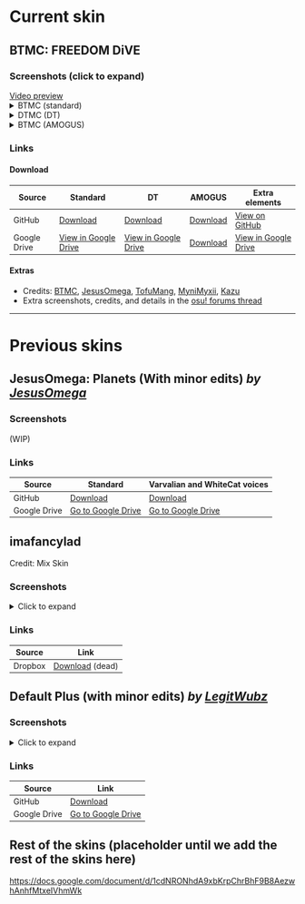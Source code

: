 # Current skin
## BTMC: FREEDOM DiVE
### Screenshots (click to expand)
<a href="https://www.youtube.com/watch?feature=player_embedded&v=K6DJHNimuCk" target="_blank">
 Video preview
</a>

<details>
<summary>BTMC (standard)</summary>
<img src="images/-%23 BTMC%20%20 ⌞Freedom Dive%20 ↓⌝/1 - puWBKIQ.png" title="BTMC: FREEDOM DiVE screenshot 1" alt="Skin screenshot 1">
<img src="images/-%23 BTMC%20%20 ⌞Freedom Dive%20 ↓⌝/2 - t4akLhn.png" title="BTMC: FREEDOM DiVE screenshot 2" alt="Skin screenshot 2">
<img src="images/-%23 BTMC%20%20 ⌞Freedom Dive%20 ↓⌝/3 - cq13Mhf.png" title="BTMC: FREEDOM DiVE screenshot 3" alt="Skin screenshot 3">
<img src="images/-%23 BTMC%20%20 ⌞Freedom Dive%20 ↓⌝/4 - 3Uze2zj.png" title="BTMC: FREEDOM DiVE screenshot 4" alt="Skin screenshot 4">
<img src="images/-%23 BTMC%20%20 ⌞Freedom Dive%20 ↓⌝/5 - tiecTNH.png" title="BTMC: FREEDOM DiVE screenshot 5" alt="Skin screenshot 5">
<img src="images/-%23 BTMC%20%20 ⌞Freedom Dive%20 ↓⌝/6 - 4fY735j.jpg" title="BTMC: FREEDOM DiVE screenshot 6" alt="Skin screenshot 6">
<img src="images/-%23 BTMC%20%20 ⌞Freedom Dive%20 ↓⌝/7 - B7uTCAU.jpg" title="BTMC: FREEDOM DiVE screenshot 7" alt="Skin screenshot 7">
<img src="images/-%23 BTMC%20%20 ⌞Freedom Dive%20 ↓⌝/8 - NXgUDLI.png" title="BTMC: FREEDOM DiVE screenshot 8" alt="Skin screenshot 8">
<img src="images/-%23 BTMC%20%20 ⌞Freedom Dive%20 ↓⌝/9 - oq02xPP.jpg" title="BTMC: FREEDOM DiVE screenshot 9" alt="Skin screenshot 9">
<img src="images/-%23 BTMC%20%20 ⌞Freedom Dive%20 ↓⌝/10 - 8WLzq1W.png" title="BTMC: FREEDOM DiVE screenshot 10" alt="Skin screenshot 10">
<img src="images/-%23 BTMC%20%20 ⌞Freedom Dive%20 ↓⌝/11 - EYIQuiZ.png" title="BTMC: FREEDOM DiVE screenshot 11" alt="Skin screenshot 11">
<img src="images/-%23 BTMC%20%20 ⌞Freedom Dive%20 ↓⌝/12 - MdtARkZ.png" title="BTMC: FREEDOM DiVE screenshot 12" alt="Skin screenshot 12">
<img src="images/-%23 BTMC%20%20 ⌞Freedom Dive%20 ↓⌝/13 - YM1Xfj0.png" title="BTMC: FREEDOM DiVE screenshot 13" alt="Skin screenshot 13">
<img src="images/-%23 BTMC%20%20 ⌞Freedom Dive%20 ↓⌝/14 - t19rDUl.png" title="BTMC: FREEDOM DiVE screenshot 14" alt="Skin screenshot 14">
<img src="images/-%23 BTMC%20%20 ⌞Freedom Dive%20 ↓⌝/15 - BUNfoPB.png" title="BTMC: FREEDOM DiVE screenshot 15" alt="Skin screenshot 15">
<img src="images/-%23 BTMC%20%20 ⌞Freedom Dive%20 ↓⌝/16 - kA4SkpL.png" title="BTMC: FREEDOM DiVE screenshot 16" alt="Skin screenshot 16">
<img src="images/-%23 BTMC%20%20 ⌞Freedom Dive%20 ↓⌝/17 - zfND0Px.png" title="BTMC: FREEDOM DiVE screenshot 17" alt="Skin screenshot 17">
<img src="images/-%23 BTMC%20%20 ⌞Freedom Dive%20 ↓⌝/18 - tePV37c.png" title="BTMC: FREEDOM DiVE screenshot 18" alt="Skin screenshot 18">
<img src="images/-%23 BTMC%20%20 ⌞Freedom Dive%20 ↓⌝/19 - 9h8ePDN.png" title="BTMC: FREEDOM DiVE screenshot 19" alt="Skin screenshot 19">
</details>

<details>
<summary>DTMC (DT)</summary>
<p1>(lol i don't have screenshots yet, but imagine that all the notes are pure white instead)</p1>
</details>

<details>
<summary>BTMC (AMOGUS)</summary>
<p1>(no screenshots, but standard skin with pink Among Us cursor)</p1>
</details>

### Links

#### Download
|Source|Standard|DT|AMOGUS|Extra elements|
|---|---|---|---|---|   
|GitHub|[Download](assets/-%23%20BTMC%20%20%20%E2%8C%9EFreedom%20Dive%20%20%E2%86%93%E2%8C%9D/-%20%23%20BTMC%20%20%20%E2%8C%9EFreedom%20Dive%20%20%E2%86%93%E2%8C%9D.osk?raw=true)|[Download](assets/-%23%20BTMC%20%20%20%E2%8C%9EFreedom%20Dive%20%20%E2%86%93%E2%8C%9D/-%20%23%20DTMC%20%20%20%E2%8C%9EFreedom%20Dive%20%20%E2%86%93%E2%8C%9D.osk?raw=true)|[Download](assets/-%23%20BTMC%20%20%20%E2%8C%9EFreedom%20Dive%20%20%E2%86%93%E2%8C%9D/AMONGUS.osk?raw=true)|[View on GitHub](assets/-%23%20BTMC%20%20%20%E2%8C%9EFreedom%20Dive%20%20%E2%86%93%E2%8C%9D/EXTRA%20ELEMENTS)|
|Google Drive|[View in Google Drive](https://drive.google.com/drive/folders/1NytOsVVuJoYG4d57GZcbkggR65EkP6S9)|[View in Google Drive](https://drive.google.com/drive/folders/1NytOsVVuJoYG4d57GZcbkggR65EkP6S9)|[Download](https://drive.google.com/file/d/1ttEZV-JDFPUAhq1f9v-VM0oO7wXXeikp/view)|[View in Google Drive](https://drive.google.com/drive/folders/17AI1jflBfezjna8JKOhq3ce0WsCus40n)|

#### Extras
* Credits: [BTMC](https://osu.ppy.sh/users/3171691), 
[JesusOmega](https://twitter.com/JesusOmega266), 
[TofuMang](https://twitter.com/tofumang_),
[MyniMyxii](https://twitter.com/MyniMyxii),
[Kazu](https://twitter.com/IsThatKazu)
* Extra screenshots, credits, and details in the [osu! forums thread](https://osu.ppy.sh/community/forums/topics/1293207)

___
# Previous skins
## JesusOmega: Planets (With minor edits) _by [JesusOmega](https://www.reddit.com/r/OsuSkins/comments/hb47v6/jesusomegaplanets_hdsd_169_all_mods/)_
### Screenshots
(WIP)
### Links

|Source|Standard|Varvalian and WhiteCat voices|
|---|---------|----------|
|GitHub|[Download](assets/-%20JesusOmega%20%7BNM%7D%20%E3%80%8EPlanets%E3%80%8F%20-/-%20JesusOmega%20%7BNM%7D%20%E3%80%8EPlanets%E3%80%8F%20-.osk?raw=true)|[Download](assets/-%20JesusOmega%20%7BNM%7D%20%E3%80%8EPlanets%E3%80%8F%20-/-%20JesusOmega%20%7BNM%7D%20%E3%80%8EPlanets%E3%80%8F%20with%20other%20shit%20-.osk?raw=true)|
|Google Drive|[Go to Google Drive](https://drive.google.com/file/d/1DJl9BhBlzVQgSHxloTI2LOVPFOPm7GAr/view?usp=sharing)|[Go to Google Drive](https://drive.google.com/file/d/1Zt322Z6qJTgKwoPRx6-275lVxcy3ulj9/view?usp=sharing)|


## imafancylad
Credit: Mix Skin
### Screenshots
<details>
<summary>Click to expand</summary>
<img src="images/imafancylad/01.png" title="imafancylad song select" alt="Skin screenshot of song select">
<img src="images/imafancylad/02.png" title="imafancylad gameplay" alt="Skin screenshot of gameplay">
</details>

### Links
|Source|Link|
|---|---|
|Dropbox|[Download](https://www.dropbox.com/s/s4a2kxm4ei85kwy/shigeskin.osk?dl=0) (dead)|

## Default Plus (with minor edits) _by [LegitWubz](https://old.reddit.com/r/OsuSkins/comments/ej3htj/osu_default_skin_plus/)_
### Screenshots
<details>
    <summary>Click to expand</summary>
    <img src="images/DefaultPlus/01.png" title="Default Plus song select" alt="Skin screenshot of song select">
    <img src="images/DefaultPlus/02.png" title="Default Plus gameplay" alt="Skin screenshot of gameplay">
</details>

### Links
|Source|Link|
|---|---|
|GitHub|[Download](assets/DefaultPlus/osu!default%20plus.osk?raw=true)|
|Google Drive|[Go to Google Drive](https://drive.google.com/file/d/1VGoNKywfDEK-xgQ_wgl4d0aLNU38GgUU/view?usp=sharing)|

## Rest of the skins (placeholder until we add the rest of the skins here)
https://docs.google.com/document/d/1cdNRONhdA9xbKrpChrBhF9B8AezwhAnhfMtxeIVhmWk
